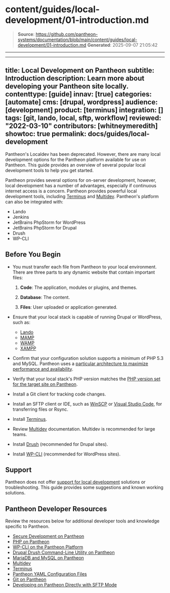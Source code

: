 # content/guides/local-development/01-introduction.md

> **Source**: https://github.com/pantheon-systems/documentation/blob/main/content/guides/local-development/01-introduction.md
> **Generated**: 2025-09-07 21:05:42

---

---
title: Local Development on Pantheon
subtitle: Introduction
description: Learn more about developing your Pantheon site locally.
contenttype: [guide]
innav: [true]
categories: [automate]
cms: [drupal, wordpress]
audience: [development]
product: [terminus]
integration: []
tags: [git, lando, local, sftp, workflow]
reviewed: "2022-03-10"
contributors: [whitneymeredith]
showtoc: true
permalink: docs/guides/local-development
---

Pantheon's Localdev has been deprecated. However, there are many local development options for the Pantheon platform available for use on Pantheon. This guide provides an overview of several popular local development tools to help you get started.

Pantheon provides several options for on-server development, however, local development has a number of advantages, especially if continuous internet access is a concern. Pantheon provides powerful local development tools, including [Terminus](/terminus) and [Multidev](/guides/multidev). Pantheon's platform can also be integrated with:

- Lando
- Jenkins
- JetBrains PhpStorm for WordPress
- JetBrains PhpStorm for Drupal
- Drush
- WP-CLI

## Before You Begin

- You must transfer each file from Pantheon to your local environment. There are three parts to any dynamic website that contain important files:

    1. **Code**: The application, modules or plugins, and themes.

    1. **Database**: The content.

    1. **Files**: User uploaded or application generated.

- Ensure that your local stack is capable of running Drupal or WordPress, such as:
    - [Lando](https://github.com/lando/lando)
    - [MAMP](https://www.mamp.info/en/)
    - [WAMP](http://www.wampserver.com/)
    - [XAMPP](https://www.apachefriends.org/index.html)

-  Confirm that your configuration solution supports a minimum of PHP 5.3 and MySQL. Pantheon uses a [particular architecture to maximize performance and availability](/application-containers).

- Verify that your local stack's PHP version matches the [PHP version set for the target site on Pantheon](/guides/php/php-versions/#verify-current-php-versions).

- Install a Git client for tracking code changes.

- Install an SFTP client or IDE, such as [WinSCP](/guides/sftp/winscp) or [Visual Studio Code](/guides/local-development/visual-studio-code), for transferring files or Rsync.

- Install [Terminus](/terminus).

- Review [Multidev](/guides/multidev) documentation. Multidev is recommended for large teams.

- Install [Drush](/guides/drush) (recommended for Drupal sites).

- Install [WP-CLI](/guides/wp-cli) (recommended for WordPress sites).

## Support

Pantheon does not offer [support for local development](/guides/support/#local-development) solutions or troubleshooting. This guide provides some suggestions and known working solutions.

## Pantheon Developer Resources

Review the resources below for additional developer tools and knowledge specific to Pantheon.

- [Secure Development on Pantheon](/guides/secure-development)
- [PHP on Pantheon](/guides/php)
- [WP-CLI on the Pantheon Platform](/guides/wp-cli)
- [Drupal Drush Command-Line Utility on Pantheon](/guides/drush)
- [MariaDB and MySQL on Pantheon](/guides/mariadb-mysql)
- [Multidev](/guides/multidev)
- [Terminus](/terminus)
- [Pantheon YAML Configuration Files](/pantheon-yml)
- [Git on Pantheon](/guides/git)
- [Developing on Pantheon Directly with SFTP Mode](/guides/sftp)
